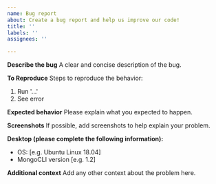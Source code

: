 ```yaml
---
name: Bug report
about: Create a bug report and help us improve our code!
title: ''
labels: ''
assignees: ''

---
```


**Describe the bug**
A clear and concise description of the bug.

**To Reproduce**
Steps to reproduce the behavior:
1. Run '...'
2. See error

**Expected behavior**
Please explain what you expected to happen.

**Screenshots**
If possible, add screenshots to help explain your problem.

**Desktop (please complete the following information):**
 - OS: [e.g. Ubuntu Linux 18.04]
 - MongoCLI version [e.g. 1.2]

**Additional context**
Add any other context about the problem here.
